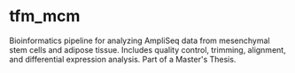 # tfm_mcm
Bioinformatics pipeline for analyzing AmpliSeq data from mesenchymal stem cells and adipose tissue. Includes quality control, trimming, alignment, and differential expression analysis. Part of a Master's Thesis. 
